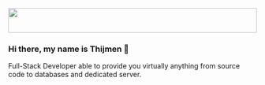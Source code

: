 <img src="https://i.imgur.com/Xt4TDXF.jpg" height="50" width="100%" />

### Hi there, my name is Thijmen 👋
Full-Stack Developer able to provide you virtually anything from source code to databases and dedicated server.

